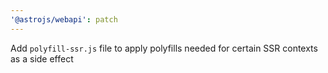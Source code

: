 ```yaml
---
'@astrojs/webapi': patch
---
```


Add `polyfill-ssr.js` file to apply polyfills needed for certain SSR contexts as a side effect
